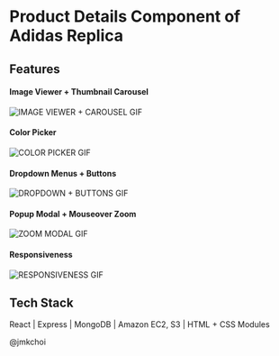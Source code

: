 # Product Details Component of Adidas Replica

## Features
#### Image Viewer + Thumbnail Carousel
![IMAGE VIEWER + CAROUSEL GIF](https://media.giphy.com/media/vvxPEIivyCoNXV0ZLU/giphy.gif)
#### Color Picker
![COLOR PICKER GIF](https://media.giphy.com/media/FOUAxYiiKgadQAI178/giphy.gif)
#### Dropdown Menus + Buttons
![DROPDOWN + BUTTONS GIF](https://media.giphy.com/media/FOUAxYiiKgadQAI178/giphy.gif)
#### Popup Modal + Mouseover Zoom
![ZOOM MODAL GIF](https://media.giphy.com/media/Dr2020M2dHwBoO9naq/giphy.gif)
#### Responsiveness
![RESPONSIVENESS GIF](https://media.giphy.com/media/3gIMql4YHFNxgMXvFV/giphy.gif)

## Tech Stack
React | Express | MongoDB | Amazon EC2, S3 | HTML + CSS Modules

@jmkchoi
